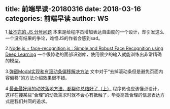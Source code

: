 title: 前端早读-20180316
date: 2018-03-16
categories: 前端早读
author: WS
---

1.[扯不完的 JS 分号问题](http://mp.weixin.qq.com/s/IrzqWuHMninsRizJk_dfAg)
本来是给程序员增加表达自由度的一个设计，却引发这么一个没有结果的争论，难怪JS的作者会感到sad。

2.[Node.js + face-recognition.js : Simple and Robust Face Recognition using Deep Learning](https://medium.com/@muehler.v/node-js-face-recognition-js-simple-and-robust-face-recognition-using-deep-learning-ea5ba8e852)
一个很惊艳的面部识别库，使用很少的输入就能训练出非常精确的模型。

3.[弹窗Modal实现和有滚动条偏移解决方法](http://caibaojian.com/modal-resolve-scrollbar.html)
文中对于“去掉滚动条但是避免页面内容偏移”的方法介绍效果很不错。

4.[最全最好用的动效落地方法、都帮你总结好了（上）](http://mp.weixin.qq.com/s/qpU2cw1Es7a_wM9Y35LyVg)
程序员也应该懂点设计，这样在接某些“合理”的动效需求时就不会心有抵触了，毕竟高效合理的信息表达方式是我们共同的追求。